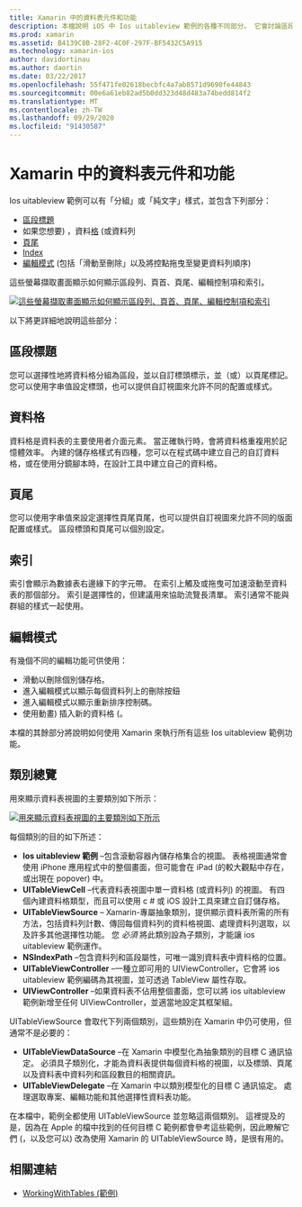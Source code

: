```yaml
---
title: Xamarin 中的資料表元件和功能
description: 本檔說明 iOS 中 Ios uitableview 範例的各種不同部分。 它會討論區段標題、資料格、頁尾、索引和編輯模式。
ms.prod: xamarin
ms.assetid: B4139C8B-28F2-4C0F-297F-BF5432C5A915
ms.technology: xamarin-ios
author: davidortinau
ms.author: daortin
ms.date: 03/22/2017
ms.openlocfilehash: 55f471fe02618becbfc4a7ab8571d9690fe44843
ms.sourcegitcommit: 00e6a61eb82ad5b0dd323d48d483a74bedd814f2
ms.translationtype: MT
ms.contentlocale: zh-TW
ms.lasthandoff: 09/29/2020
ms.locfileid: "91430587"
---
```

# <a name="table-parts-and-functionality-in-xamarinios"></a>Xamarin 中的資料表元件和功能

Ios uitableview 範例可以有「分組」或「純文字」樣式，並包含下列部分：

- [區段標題](#Section_Header)
- 如果您想要) ，資料[格](#Cells) (或資料列
- [頁尾](#Section_Footer)
- [Index](#Index)
- [編輯模式](#Edit_Features) (包括「滑動至刪除」以及將控點拖曳至變更資料列順序)  

這些螢幕擷取畫面顯示如何顯示區段列、頁首、頁尾、編輯控制項和索引。

 [![這些螢幕擷取畫面顯示如何顯示區段列、頁首、頁尾、編輯控制項和索引](table-parts-and-functionality-images/image1a.png)](table-parts-and-functionality-images/image1a.png#lightbox)

以下將更詳細地說明這些部分：

<a name="Section_Header"></a>

## <a name="section-header"></a>區段標題

您可以選擇性地將資料格分組為區段，並以自訂標頭標示，並（或）以頁尾標記。 您可以使用字串值設定標頭，也可以提供自訂視圖來允許不同的配置或樣式。

<a name="Cells"></a>

## <a name="cells"></a>資料格

資料格是資料表的主要使用者介面元素。 當正確執行時，會將資料格重複用於記憶體效率。 內建的儲存格樣式有四種，您可以在程式碼中建立自己的自訂資料格，或在使用分鏡腳本時，在設計工具中建立自己的資料格。

<a name="Section_Footer"></a>

## <a name="section-footer"></a>頁尾

您可以使用字串值來設定選擇性頁尾頁尾，也可以提供自訂視圖來允許不同的版面配置或樣式。 區段標頭和頁尾可以個別設定。

<a name="Index"></a>

## <a name="index"></a>索引

索引會顯示為數據表右邊緣下的字元帶。
在索引上觸及或拖曳可加速滾動至資料表的那個部分。 索引是選擇性的，但建議用來協助流覽長清單。 索引通常不能與群組的樣式一起使用。

<a name="Edit_Features"></a>

## <a name="editing-mode"></a>編輯模式

有幾個不同的編輯功能可供使用：

- 滑動以刪除個別儲存格。
- 進入編輯模式以顯示每個資料列上的刪除按鈕 
- 進入編輯模式以顯示重新排序控制碼。 
- 使用動畫) 插入新的資料格 (。

本檔的其餘部分將說明如何使用 Xamarin 來執行所有這些 Ios uitableview 範例功能。

## <a name="classes-overview"></a>類別總覽

用來顯示資料表視圖的主要類別如下所示：

[![用來顯示資料表視圖的主要類別如下所示](table-parts-and-functionality-images/classdiagram.png)](table-parts-and-functionality-images/classdiagram.png#lightbox)

每個類別的目的如下所述：

- **Ios uitableview 範例** –包含滾動容器內儲存格集合的視圖。 表格視圖通常會使用 iPhone 應用程式中的整個畫面，但可能會在 iPad (的較大觀點中存在，或出現在 popover) 中。 
- **UITableViewCell** –代表資料表視圖中單一資料格 (或資料列) 的視圖。 有四個內建資料格類型，而且可以使用 c # 或 iOS 設計工具來建立自訂儲存格。 
- **UITableViewSource** – Xamarin-專屬抽象類別，提供顯示資料表所需的所有方法，包括資料列計數、傳回每個資料列的資料格視圖、處理資料列選取，以及許多其他選擇性功能。 您  *必須* 將此類別設為子類別，才能讓 ios uitableview 範例運作。 
- **NSIndexPath** –包含資料列和區段屬性，可唯一識別資料表中資料格的位置。 
- **UITableViewController** –一種立即可用的 UIViewController，它會將 ios uitableview 範例編碼為其視圖，並可透過 TableView 屬性存取。 
- **UIViewController** –如果資料表不佔用整個畫面，您可以將 ios uitableview 範例新增至任何 UIViewController，並適當地設定其框架組。 

UITableViewSource 會取代下列兩個類別，這些類別在 Xamarin 中仍可使用，但通常不是必要的：

- **UITableViewDataSource** –在 Xamarin 中模型化為抽象類別的目標 C 通訊協定。 必須具子類別化，才能為資料表提供每個資料格的視圖，以及標頭、頁尾以及資料表中資料列和區段數目的相關資訊。 
- **UITableViewDelegate** –在 Xamarin 中以類別模型化的目標 C 通訊協定。 處理選取專案、編輯功能和其他選擇性資料表功能。 

在本檔中，範例全都使用 UITableViewSource 並忽略這兩個類別。 這裡提及的是，因為在 Apple 的檔中找到的任何目標 C 範例都會參考這些範例，因此瞭解它們 (，以及您可以) 改為使用 Xamarin 的 UITableViewSource 時，是很有用的。

## <a name="related-links"></a>相關連結

- [WorkingWithTables (範例) ](/samples/xamarin/ios-samples/workingwithtables)